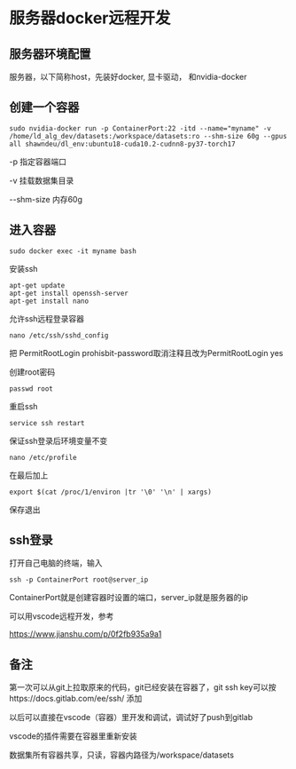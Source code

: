 # 服务器docker远程开发

## 服务器环境配置

服务器，以下简称host，先装好docker, 显卡驱动， 和nvidia-docker

## 创建一个容器

```
sudo nvidia-docker run -p ContainerPort:22 -itd --name="myname" -v /home/ld_alg_dev/datasets:/workspace/datasets:ro --shm-size 60g --gpus all shawndeu/dl_env:ubuntu18-cuda10.2-cudnn8-py37-torch17
```
-p 指定容器端口

-v 挂载数据集目录

--shm-size 内存60g

## 进入容器

```
sudo docker exec -it myname bash
```

安装ssh

```
apt-get update
apt-get install openssh-server
apt-get install nano
```

允许ssh远程登录容器

```
nano /etc/ssh/sshd_config
```
把 PermitRootLogin prohisbit-password取消注释且改为PermitRootLogin yes

创建root密码
```
passwd root
```

重启ssh

```
service ssh restart
```

保证ssh登录后环境变量不变
```
nano /etc/profile
```
在最后加上
```
export $(cat /proc/1/environ |tr '\0' '\n' | xargs)
```
保存退出

## ssh登录

打开自己电脑的终端，输入
```
ssh -p ContainerPort root@server_ip
```
ContainerPort就是创建容器时设置的端口，server_ip就是服务器的ip

可以用vscode远程开发，参考

https://www.jianshu.com/p/0f2fb935a9a1

## 备注

第一次可以从git上拉取原来的代码，git已经安装在容器了，git ssh key可以按https://docs.gitlab.com/ee/ssh/ 添加

以后可以直接在vscode（容器）里开发和调试，调试好了push到gitlab

vscode的插件需要在容器里重新安装

数据集所有容器共享，只读，容器内路径为/workspace/datasets
